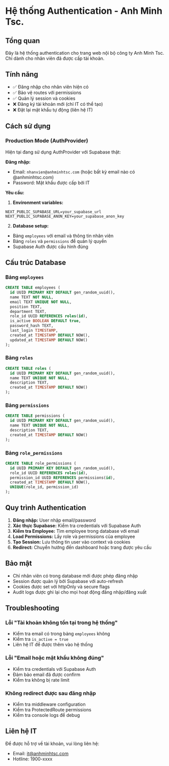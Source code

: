 # Hệ thống Authentication - Anh Minh Tsc.

## Tổng quan
Đây là hệ thống authentication cho trang web nội bộ công ty Anh Minh Tsc. Chỉ dành cho nhân viên đã được cấp tài khoản.

## Tính năng
- ✅ Đăng nhập cho nhân viên hiện có
- ✅ Bảo vệ routes với permissions
- ✅ Quản lý session và cookies
- ❌ Đăng ký tài khoản mới (chỉ IT có thể tạo)
- ❌ Đặt lại mật khẩu tự động (liên hệ IT)

## Cách sử dụng

### Production Mode (AuthProvider)
Hiện tại đang sử dụng AuthProvider với Supabase thật:

**Đăng nhập:**
- Email: `nhanvien@anhminhtsc.com` (hoặc bất kỳ email nào có @anhminhtsc.com)
- Password: Mật khẩu được cấp bởi IT

**Yêu cầu:**
1. **Environment variables:**
```env
NEXT_PUBLIC_SUPABASE_URL=your_supabase_url
NEXT_PUBLIC_SUPABASE_ANON_KEY=your_supabase_anon_key
```

2. **Database setup:**
- Bảng `employees` với email và thông tin nhân viên
- Bảng `roles` và `permissions` để quản lý quyền
- Supabase Auth được cấu hình đúng

## Cấu trúc Database

### Bảng `employees`
```sql
CREATE TABLE employees (
  id UUID PRIMARY KEY DEFAULT gen_random_uuid(),
  name TEXT NOT NULL,
  email TEXT UNIQUE NOT NULL,
  position TEXT,
  department TEXT,
  role_id UUID REFERENCES roles(id),
  is_active BOOLEAN DEFAULT true,
  password_hash TEXT,
  last_login TIMESTAMP,
  created_at TIMESTAMP DEFAULT NOW(),
  updated_at TIMESTAMP DEFAULT NOW()
);
```

### Bảng `roles`
```sql
CREATE TABLE roles (
  id UUID PRIMARY KEY DEFAULT gen_random_uuid(),
  name TEXT UNIQUE NOT NULL,
  description TEXT,
  created_at TIMESTAMP DEFAULT NOW()
);
```

### Bảng `permissions`
```sql
CREATE TABLE permissions (
  id UUID PRIMARY KEY DEFAULT gen_random_uuid(),
  name TEXT UNIQUE NOT NULL,
  description TEXT,
  created_at TIMESTAMP DEFAULT NOW()
);
```

### Bảng `role_permissions`
```sql
CREATE TABLE role_permissions (
  id UUID PRIMARY KEY DEFAULT gen_random_uuid(),
  role_id UUID REFERENCES roles(id),
  permission_id UUID REFERENCES permissions(id),
  created_at TIMESTAMP DEFAULT NOW(),
  UNIQUE(role_id, permission_id)
);
```

## Quy trình Authentication

1. **Đăng nhập:** User nhập email/password
2. **Xác thực Supabase:** Kiểm tra credentials với Supabase Auth
3. **Kiểm tra Employee:** Tìm employee trong database với email
4. **Load Permissions:** Lấy role và permissions của employee
5. **Tạo Session:** Lưu thông tin user vào context và cookies
6. **Redirect:** Chuyển hướng đến dashboard hoặc trang được yêu cầu

## Bảo mật

- Chỉ nhân viên có trong database mới được phép đăng nhập
- Session được quản lý bởi Supabase với auto-refresh
- Cookies được set với httpOnly và secure flags
- Audit logs được ghi lại cho mọi hoạt động đăng nhập/đăng xuất

## Troubleshooting

### Lỗi "Tài khoản không tồn tại trong hệ thống"
- Kiểm tra email có trong bảng `employees` không
- Kiểm tra `is_active = true`
- Liên hệ IT để được thêm vào hệ thống

### Lỗi "Email hoặc mật khẩu không đúng"
- Kiểm tra credentials với Supabase Auth
- Đảm bảo email đã được confirm
- Kiểm tra không bị rate limit

### Không redirect được sau đăng nhập
- Kiểm tra middleware configuration
- Kiểm tra ProtectedRoute permissions
- Kiểm tra console logs để debug

## Liên hệ IT
Để được hỗ trợ về tài khoản, vui lòng liên hệ:
- Email: it@anhminhtsc.com
- Hotline: 1900-xxxx

